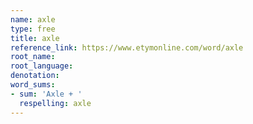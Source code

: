 ```yaml
---
name: axle
type: free
title: axle
reference_link: https://www.etymonline.com/word/axle
root_name: 
root_language: 
denotation: 
word_sums:
- sum: 'Axle + '
  respelling: axle
---
```

